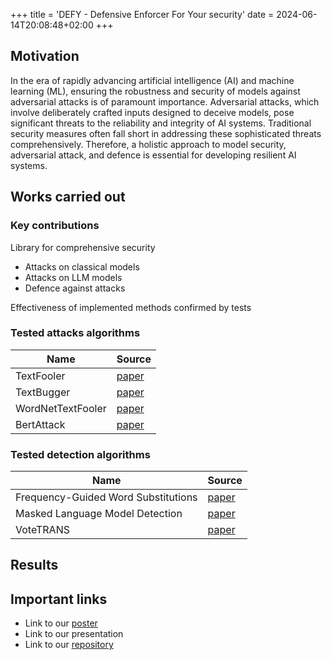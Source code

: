 +++
title = 'DEFY - Defensive Enforcer For Your security'
date = 2024-06-14T20:08:48+02:00
+++
## Motivation
In the era of rapidly advancing artificial intelligence (AI) and machine learning (ML), ensuring the robustness and security of models against adversarial attacks is of paramount importance. Adversarial attacks, which involve deliberately crafted inputs designed to deceive models, pose significant threats to the reliability and integrity of AI systems. Traditional security measures often fall short in addressing these sophisticated threats comprehensively. Therefore, a holistic approach to model security, adversarial attack, and defence is essential for developing resilient AI systems.


## Works carried out
### Key contributions
Library for comprehensive security
- Attacks on classical models
- Attacks on LLM models
- Defence against attacks

Effectiveness of implemented methods confirmed by tests
### Tested attacks algorithms

| Name              | Source                                                                                                                 |
| ----------------- | ---------------------------------------------------------------------------------------------------------------------- |
| TextFooler        | [paper](https://arxiv.org/abs/1907.11932)                                                                              |
| TextBugger        | [paper](https://arxiv.org/abs/1812.05271)                                                                              |
| WordNetTextFooler | [paper](https://www.researchgate.net/publication/374307223_Do_Not_Trust_Me_Explainability_Against_Text_Classification) |
| BertAttack        | [paper](https://arxiv.org/abs/2004.09984)                                                                              |
### Tested detection algorithms

| Name                                | Source                                    |
| ----------------------------------- | ----------------------------------------- |
| Frequency-Guided Word Substitutions | [paper](https://arxiv.org/abs/2004.05887) |
| Masked Language Model Detection     | [paper](https://arxiv.org/abs/2304.08767) |
| VoteTRANS                           | [paper](https://arxiv.org/abs/2306.01273) |

## Results


## Important links

- Link to our [poster](https://www.canva.com/design/DAGIGEFiN18/61h6QSBN1OL3C_ZQENgDOA/view?utm_content=DAGIGEFiN18&utm_campaign=designshare&utm_medium=link&utm_source=editor)
- Link to our presentation
- Link to our [repository](https://github.com/DEFY-AI/defy)



